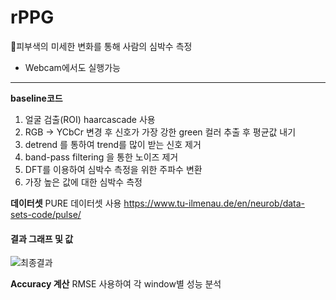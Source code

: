 # rPPG  
🌱피부색의 미세한 변화를 통해 사람의 심박수 측정 
* Webcam에서도 실행가능
---------------------------------------
**baseline코드**
1. 얼굴 검출(ROI)
haarcascade 사용
2. RGB -> YCbCr 변경 후 신호가 가장 강한 green 컬러 추출 후 평균값 내기
3. detrend 를 통하여 trend를 많이 받는 신호 제거
4. band-pass filtering 을 통한 노이즈 제거
5. DFT를 이용하여 심박수 측정을 위한 주파수 변환
6. 가장 높은 값에 대한 심박수 측정

**데이터셋**
PURE 데이터셋 사용
https://www.tu-ilmenau.de/en/neurob/data-sets-code/pulse/

#### 결과 그래프 및 값
![최종결과](https://user-images.githubusercontent.com/72767245/97080996-6bf40300-163a-11eb-8cdc-9e86072a9c4d.png)

**Accuracy 계산**
RMSE 사용하여 각 window별 성능 분석
